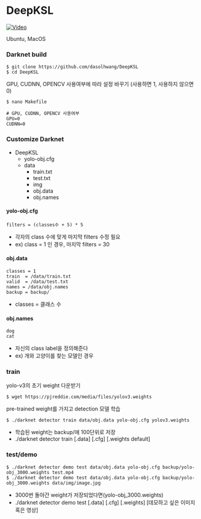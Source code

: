 
# DeepKSL

[![Video](http://img.youtube.com/vi/mfdXBcDYc1A/0.jpg)](https://www.youtube.com/watch?v=mfdXBcDYc1A)
  
  
Ubuntu, MacOS
  
### Darknet build  

```
$ git clone https://github.com/dasolhwang/DeepKSL
$ cd DeepKSL        
```

GPU, CUDNN, OPENCV 사용여부에 따라 설정 바꾸기 (사용하면 1,  사용하지 않으면 0)  
```
$ nano Makefile
```
    # GPU, CUDNN, OPENCV 사용여부
    GPU=0 
    CUDNN=0

    
  
### Customize Darknet
- DeepKSL
  - yolo-obj.cfg
  - data
    - train.txt 
    - test.txt
    - img
    - obj.data
    - obj.names

  
#### yolo-obj.cfg  
  
    filters = (classes수 + 5) * 5
  
- 각자의 class 수에 맞게 마지막 filters 수정 필요 
- ex) class = 1 인 경우, 마지막 filters = 30
  
  
#### obj.data  

    classes = 1
    train  = /data/train.txt
    valid  = /data/test.txt
    names = /data/obj.names
    backup = backup/
    
- classes = 클래스 수
  
  
#### obj.names  
        
    dog
    cat
        
  
- 자신의 class label을 정의해준다        
- ex) 개와 고양이를 찾는 모델인 경우 
  
  
### train
  
yolo-v3의 초기 weight 다운받기
```
$ wget https://pjreddie.com/media/files/yolov3.weights 
```
  
pre-trained weight를 가지고 detection 모델 학습
```
$ ./darknet detector train data/obj.data yolo-obj.cfg yolov3.weights  
```
  
- 학습된 weight는 backup/에 100단위로 저장
- ./darknet detector train [.data] [.cfg] [.weights default]
    
  
### test/demo
```
$ ./darknet detector demo test data/obj.data yolo-obj.cfg backup/yolo-obj_3000.weights test.mp4
$ ./darknet detector demo test data/obj.data yolo-obj.cfg backup/yolo-obj_3000.weights data/img/image.jpg   
```
  
- 3000번 돌아간 weight가 저장되었다면(yolo-obj_3000.weights)
- ./darknet detector demo test [.data] [.cfg] [.weights] [데모하고 싶은 이미지 혹은 영상]        
   
